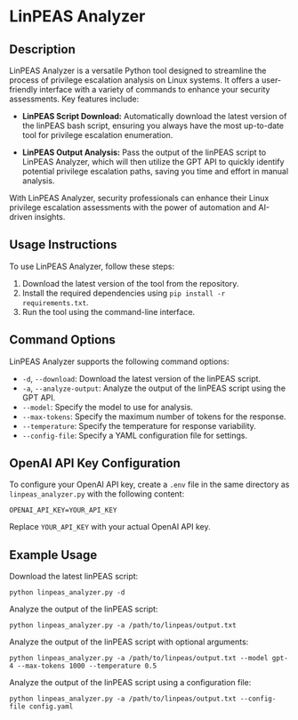 # LinPEAS Analyzer

## Description

LinPEAS Analyzer is a versatile Python tool designed to streamline the process of privilege escalation analysis on Linux systems. It offers a user-friendly interface with a variety of commands to enhance your security assessments. Key features include:

- **LinPEAS Script Download:** Automatically download the latest version of the linPEAS bash script, ensuring you always have the most up-to-date tool for privilege escalation enumeration.

- **LinPEAS Output Analysis:** Pass the output of the linPEAS script to LinPEAS Analyzer, which will then utilize the GPT API to quickly identify potential privilege escalation paths, saving you time and effort in manual analysis.

With LinPEAS Analyzer, security professionals can enhance their Linux privilege escalation assessments with the power of automation and AI-driven insights.

## Usage Instructions

To use LinPEAS Analyzer, follow these steps:

1. Download the latest version of the tool from the repository.
2. Install the required dependencies using `pip install -r requirements.txt`.
3. Run the tool using the command-line interface.

## Command Options

LinPEAS Analyzer supports the following command options:

- `-d`, `--download`: Download the latest version of the linPEAS script.
- `-a`, `--analyze-output`: Analyze the output of the linPEAS script using the GPT API.
- `--model`: Specify the model to use for analysis.
- `--max-tokens`: Specify the maximum number of tokens for the response.
- `--temperature`: Specify the temperature for response variability.
- `--config-file`: Specify a YAML configuration file for settings.

## OpenAI API Key Configuration

To configure your OpenAI API key, create a `.env` file in the same directory as `linpeas_analyzer.py` with the following content:

```shell
OPENAI_API_KEY=YOUR_API_KEY
```

Replace `YOUR_API_KEY` with your actual OpenAI API key.

## Example Usage

Download the latest linPEAS script:

```shell
python linpeas_analyzer.py -d
```

Analyze the output of the linPEAS script:

```shell
python linpeas_analyzer.py -a /path/to/linpeas/output.txt
```

Analyze the output of the linPEAS script with optional arguments:

```shell
python linpeas_analyzer.py -a /path/to/linpeas/output.txt --model gpt-4 --max-tokens 1000 --temperature 0.5
```

Analyze the output of the linPEAS script using a configuration file:

```shell
python linpeas_analyzer.py -a /path/to/linpeas/output.txt --config-file config.yaml
```
